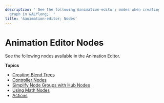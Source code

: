 ```yaml
---
description: ' See the following &animation-editor; nodes when creating your animation
  graph in &ALYlong;. '
title: '&animation-editor; Nodes'
---
```

# Animation Editor Nodes<a name="animation-editor-node"></a>

See the following nodes available in the Animation Editor\.

**Topics**
+ [Creating Blend Trees](/docs/userguide/animation/editor/creating-blend-trees.md)
+ [Controller Nodes](/docs/userguide/animation/editor/controller-nodes.md)
+ [Simplify Node Groups with Hub Nodes](/docs/userguide/animation/editor/using-hub-nodes-to-simplify-groups.md)
+ [Using Math Nodes](/docs/userguide/animation/editor/math-nodes.md)
+ [Actions](/docs/userguide/animation/editor/actions.md)